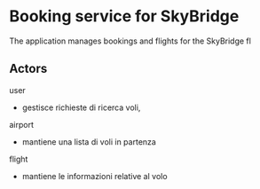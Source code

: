 # Booking service for SkyBridge

The application manages bookings and flights for the SkyBridge fl


## Actors

user
- gestisce richieste di ricerca voli, 


airport
- mantiene una lista di voli in partenza


flight
- mantiene le informazioni relative al volo